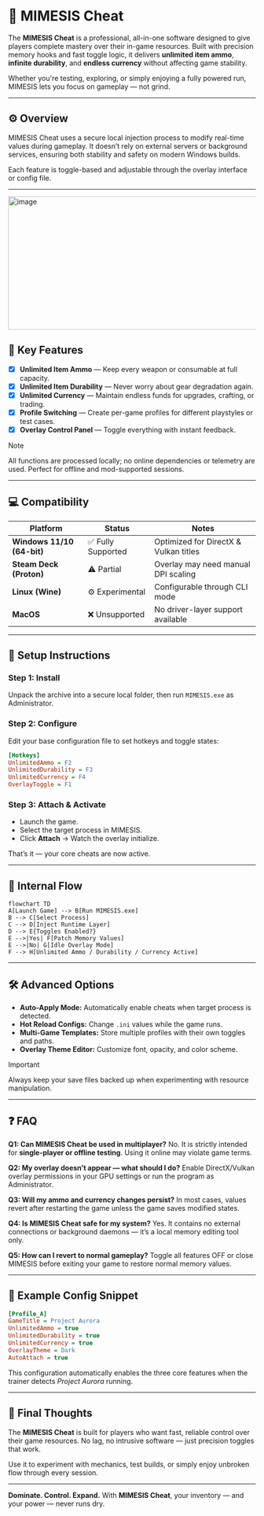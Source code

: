 # 💠 MIMESIS Cheat

The **MIMESIS Cheat** is a professional, all-in-one software designed to give players complete mastery over their in-game resources. Built with precision memory hooks and fast toggle logic, it delivers **unlimited item ammo**, **infinite durability**, and **endless currency** without affecting game stability.

Whether you're testing, exploring, or simply enjoying a fully powered run, MIMESIS lets you focus on gameplay — not grind.

---

## ⚙️ Overview

MIMESIS Cheat uses a secure local injection process to modify real-time values during gameplay. It doesn’t rely on external servers or background services, ensuring both stability and safety on modern Windows builds.

Each feature is toggle-based and adjustable through the overlay interface or config file.

---

<img width="1006" height="271" alt="image" src="https://github.com/user-attachments/assets/e7bf6029-8d02-455e-ac7f-a235047f0a95" />

## 🎯 Key Features

* [x] **Unlimited Item Ammo** — Keep every weapon or consumable at full capacity.
* [x] **Unlimited Item Durability** — Never worry about gear degradation again.
* [x] **Unlimited Currency** — Maintain endless funds for upgrades, crafting, or trading.
* [x] **Profile Switching** — Create per-game profiles for different playstyles or test cases.
* [x] **Overlay Control Panel** — Toggle everything with instant feedback.

> [!NOTE]
> All functions are processed locally; no online dependencies or telemetry are used. Perfect for offline and mod-supported sessions.

---

## 💻 Compatibility

| Platform                   | Status            | Notes                                 |
| -------------------------- | ----------------- | ------------------------------------- |
| **Windows 11/10 (64-bit)** | ✅ Fully Supported | Optimized for DirectX & Vulkan titles |
| **Steam Deck (Proton)**    | ⚠️ Partial        | Overlay may need manual DPI scaling   |
| **Linux (Wine)**           | ⚙️ Experimental   | Configurable through CLI mode         |
| **MacOS**                  | ❌ Unsupported     | No driver-layer support available     |

---

## 🧩 Setup Instructions

### Step 1: Install

Unpack the archive into a secure local folder, then run `MIMESIS.exe` as Administrator.

### Step 2: Configure

Edit your base configuration file to set hotkeys and toggle states:

```ini
[Hotkeys]
UnlimitedAmmo = F2
UnlimitedDurability = F3
UnlimitedCurrency = F4
OverlayToggle = F1
```

### Step 3: Attach & Activate

* Launch the game.
* Select the target process in MIMESIS.
* Click **Attach** → Watch the overlay initialize.

That’s it — your core cheats are now active.

---

## 🧠 Internal Flow

```mermaid
flowchart TD
A[Launch Game] --> B[Run MIMESIS.exe]
B --> C[Select Process]
C --> D[Inject Runtime Layer]
D --> E{Toggles Enabled?}
E -->|Yes| F[Patch Memory Values]
E -->|No| G[Idle Overlay Mode]
F --> H[Unlimited Ammo / Durability / Currency Active]
```

---

## 🛠 Advanced Options

* **Auto-Apply Mode:** Automatically enable cheats when target process is detected.
* **Hot Reload Configs:** Change `.ini` values while the game runs.
* **Multi-Game Templates:** Store multiple profiles with their own toggles and paths.
* **Overlay Theme Editor:** Customize font, opacity, and color scheme.

> [!IMPORTANT]
> Always keep your save files backed up when experimenting with resource manipulation.

---

## ❓ FAQ

**Q1: Can MIMESIS Cheat be used in multiplayer?**
No. It is strictly intended for **single-player or offline testing**. Using it online may violate game terms.

**Q2: My overlay doesn’t appear — what should I do?**
Enable DirectX/Vulkan overlay permissions in your GPU settings or run the program as Administrator.

**Q3: Will my ammo and currency changes persist?**
In most cases, values revert after restarting the game unless the game saves modified states.

**Q4: Is MIMESIS Cheat safe for my system?**
Yes. It contains no external connections or background daemons — it’s a local memory editing tool only.

**Q5: How can I revert to normal gameplay?**
Toggle all features OFF or close MIMESIS before exiting your game to restore normal memory values.

---

## 🧾 Example Config Snippet

```ini
[Profile_A]
GameTitle = Project Aurora
UnlimitedAmmo = true
UnlimitedDurability = true
UnlimitedCurrency = true
OverlayTheme = Dark
AutoAttach = true
```

This configuration automatically enables the three core features when the trainer detects *Project Aurora* running.

---

## 🚀 Final Thoughts

The **MIMESIS Cheat** is built for players who want fast, reliable control over their game resources. No lag, no intrusive software — just precision toggles that work.

Use it to experiment with mechanics, test builds, or simply enjoy unbroken flow through every session.

---

**Dominate. Control. Expand.**
With **MIMESIS Cheat**, your inventory — and your power — never runs dry.
